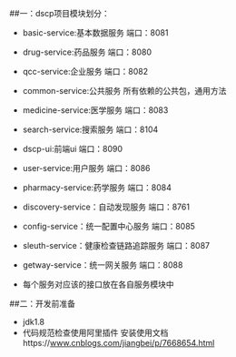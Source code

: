 ##一：dscp项目模块划分：

* basic-service:基本数据服务  端口：8081
* drug-service:药品服务  端口：8080
* qcc-service:企业服务  端口：8082
* common-service:公共服务 所有依赖的公共包，通用方法
* medicine-service:医学服务  端口：8083
* search-service:搜索服务  端口：8104
* dscp-ui:前端ui  端口：8090
* user-service:用户服务  端口：8086
* pharmacy-service:药学服务  端口：8084
* discovery-service：自动发现服务  端口：8761
* config-service：统一配置中心服务  端口：8085
* sleuth-service：健康检查链路追踪服务  端口：8087
* getway-service：统一网关服务  端口：8088

* 每个服务对应该的接口放在各自服务模块中

##二：开发前准备

* jdk1.8
* 代码规范检查使用阿里插件
   安装使用文档https://www.cnblogs.com/jiangbei/p/7668654.html





